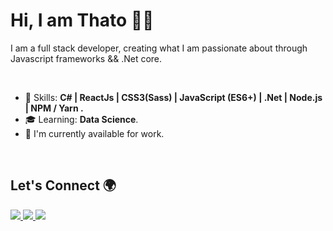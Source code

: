 # Hi, I am Thato 👋🏾

<p>
 I am a full stack developer, creating what I am passionate about through Javascript frameworks && .Net core. 
</p>

<br>

- :rocket: Skills: <strong> C# | ReactJs | CSS3(Sass) | JavaScript (ES6+) | .Net | Node.js | NPM / Yarn .</strong>
- :mortar_board: Learning: <strong>Data Science</strong>.
- :briefcase: I'm currently available for work.

<br>

 ## Let's Connect :earth_africa:
<p align="left">
  <a href="mailto:thatokamomotaung@gmail.com">
    <img src="https://img.shields.io/badge/-thatokamomotaung@gmail.com-6633cc?style=flat-square&logo=Gmail&logoColor=white&link=mailto:thatokamomotaung@gmail.com" />
  </a>
  <a href="https://www.linkedin.com/in/thato-motaung-3a727814a/">
    <img src="https://img.shields.io/badge/-Thato%20Motaung-6633cc?style=flat-square&logo=Linkedin&logoColor=white&link=https://www.linkedin.com/in/thato-motaung-3a727814a/" />
  </a>
  <a href="https://github.com/ThisThato/?tab=follow">
    <img src="https://img.shields.io/github/followers/ThisThato?label=Follow&style=social" />
  </a>
</p>
